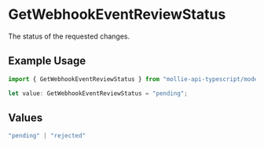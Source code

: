 # GetWebhookEventReviewStatus

The status of the requested changes.

## Example Usage

```typescript
import { GetWebhookEventReviewStatus } from "mollie-api-typescript/models/operations";

let value: GetWebhookEventReviewStatus = "pending";
```

## Values

```typescript
"pending" | "rejected"
```